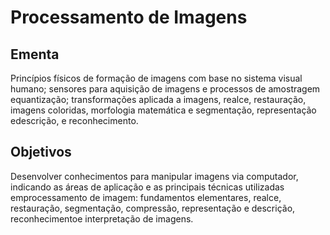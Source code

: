 # Processamento de Imagens

## Ementa

Princípios físicos de formação de imagens com base no sistema visual humano;  sensores para aquisição de imagens e processos de amostragem equantização; transformações aplicada a imagens, realce, restauração, imagens coloridas, morfologia matemática e segmentação, representação edescrição, e reconhecimento.

## Objetivos

Desenvolver conhecimentos para manipular imagens via computador, indicando as áreas de aplicação e as principais técnicas utilizadas emprocessamento de imagem: fundamentos elementares, realce, restauração, segmentação, compressão, representação e descrição, reconhecimentoe interpretação de imagens.
